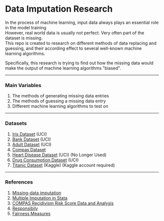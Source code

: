 # Data Imputation Research  

In the process of machine learning, input data always plays an essential role in the model training  
However, real world data is usually not perfect. Very often part of the dataset is missing.  
This repo is created to research on different methods of data replacing and guessing, and their according effect to several well-known machine learning algorithms.  

Specifically, this research is trying to find out how the missing data would make the output of machine learning algorithms "biased".  

------

### Main Variables  
1. The methods of generating missing data entries  
2. The methods of guessing a missing data entry  
3. Different machine learning algorithms to test on  

------

### Datasets
1. [Iris Dataset](https://archive.ics.uci.edu/ml/datasets/Iris) (UCI)  
2. [Bank Dataset](https://archive.ics.uci.edu/ml/datasets/Bank+Marketing) (UCI)  
3. [Adult Dataset](https://archive.ics.uci.edu/ml/datasets/Adult) (UCI)  
4. [Compas Dataset](https://github.com/propublica/compas-analysis/)  
5. [Heart Disease Dataset](https://archive.ics.uci.edu/ml/datasets/Heart+Disease) (UCI) (No Longer Used)  
6. [Drug Consumption Dataset](https://archive.ics.uci.edu/ml/datasets/Drug+consumption+%28quantified%29) (UCI)  
7. [Titanic Dataset](https://www.kaggle.com/c/titanic) (Kaggle) (Kaggle account required)  

------

### References  
1. [Missing-data imputation](http://www.stat.columbia.edu/~gelman/arm/missing.pdf)  
2. [Multiple Imputation in Stata](https://stats.idre.ucla.edu/stata/seminars/mi_in_stata_pt1_new/)  
3. [COMPAS Recidivism Risk Score Data and Analysis](https://www.propublica.org/datastore/dataset/compas-recidivism-risk-score-data-and-analysis)  
4. [Responsibily](https://docs.responsibly.ai/index.html)  
5. [Fairness Measures](http://www.fairness-measures.org/)  